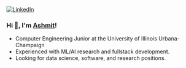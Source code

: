 [![LinkedIn](https://img.shields.io/badge/linkedin-%230077B5.svg?&style=for-the-badge&logo=linkedin&logoColor=white)](https://www.linkedin.com/in/ashmitdutta/)

### Hi 👋, I'm [Ashmit](https://ashmitdutta.xyz/)!

- Computer Engineering Junior at the University of Illinois Urbana-Champaign
- Experienced with ML/AI research and fullstack development.
- Looking for data science, software, and research positions.

